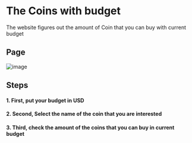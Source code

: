 # The Coins with budget
The website figures out the amount of Coin that you can buy with current budget


## Page

![image](https://user-images.githubusercontent.com/90080808/178111290-d1884d46-3149-4541-8ac7-81b549c2defe.png)

## Steps
#### 1. First, put your budget in USD
#### 2. Second, Select the name of the coin that you are interested
#### 3. Third, check the amount of the coins that you can buy in current budget
